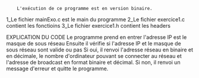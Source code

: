 

        L'exécution de ce programme est en version binaire.
1_Le fichier mainExo.c est le main du programme
2_Le fichier exercice1.c contient les fonctioins 
3_Le fichier exercice1.h contient les headers

EXPLICATION DU CODE
Le programme prend en entrer l'adresse IP est le masque de sous réseau
Ensuite il vérifie si l'adresse IP et le masque de sous réseau sont valide ou pas
Si oui, il renvoi l'adresse réseau en binaire et en décimale, le nombre d'ordinateur pouvant se connecter au réseau et l'adresse de broadcast en format binaire et décimal.
Si non, il renvoi un message d'erreur et quitte le programme.
